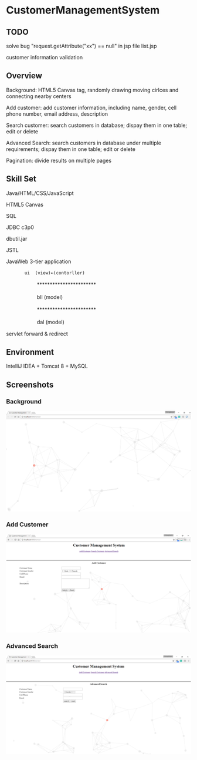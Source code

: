 # CustomerManagementSystem

## TODO
solve bug "request.getAttribute("xx") == null" in jsp file list.jsp 

customer information vaildation

## Overview
Background:
HTML5 Canvas tag, randomly drawing moving cirlces and connecting nearby centers

Add customer: 
add customer information, including name, gender, cell phone number, email address, description

Search customer: 
search customers in database; dispay them in one table; edit or delete 

Advanced Search:
search customers in database under multiple requirements; dispay them in one table; edit or delete 

Pagination: 
divide results on multiple pages

## Skill Set
Java/HTML/CSS/JavaScript

HTML5 Canvas

SQL

JDBC c3p0

dbutil.jar

JSTL

JavaWeb 3-tier application 


           ui  (view)←(contorller)

　　　　　　***********************

　　　　　　bll  (model)

　　　　　　***********************

　　　　　　dal (model)
      
      
servlet forward & redirect


## Environment 

IntelliJ IDEA + Tomcat 8 + MySQL 

## Screenshots

### Background

![image](https://github.com/DouglasChenH/Customer-Management-System/raw/master/screenshots/background.png)

### Add Customer

![image](https://github.com/DouglasChenH/Customer-Management-System/raw/master/screenshots/addCustomer.png)

### Advanced Search

![image](https://github.com/DouglasChenH/Customer-Management-System/raw/master/screenshots/advancedSearch.png)
